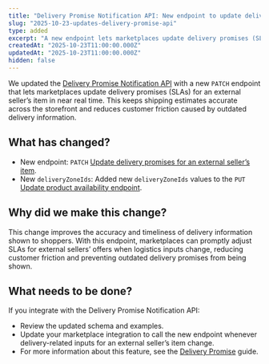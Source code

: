 ```yaml
---
title: "Delivery Promise Notification API: New endpoint to update delivery promises for external sellers"
slug: "2025-10-23-updates-delivery-promise-api"
type: added
excerpt: "A new endpoint lets marketplaces update delivery promises (SLAs) for an external seller's item via the Delivery Promise Notification API."
createdAt: "2025-10-23T11:00:00.000Z"
updatedAt: "2025-10-23T11:00:00.000Z"
hidden: false
---
```


We updated the [Delivery Promise Notification API](https://developers.vtex.com/docs/api-reference/delivery-promise-notification-api) with a new `PATCH` endpoint that lets marketplaces update delivery promises (SLAs) for an external seller’s item in near real time. This keeps shipping estimates accurate across the storefront and reduces customer friction caused by outdated delivery information.  

## What has changed?

- New endpoint: `PATCH` [Update delivery promises for an external seller’s item](https://developers.vtex.com/docs/api-reference/delivery-promise-notification-api#patch-/delivery-promises/external-sellers/-sellerId-/items/-itemId-).
 - New `deliveryZoneIds`: Added new `deliveryZoneIds` values to the `PUT` [Update product availability endpoint](https://developers.vtex.com/docs/api-reference/delivery-promise-notification-api#put-/delivery-promises/external-sellers/-sellerId-/products).  

## Why did we make this change?

This change improves the accuracy and timeliness of delivery information shown to shoppers. With this endpoint, marketplaces can promptly adjust SLAs for external sellers’ offers when logistics inputs change, reducing customer friction and preventing outdated delivery promises from being shown.

## What needs to be done?

If you integrate with the Delivery Promise Notification API:

- Review the updated schema and examples.
- Update your marketplace integration to call the new endpoint whenever delivery-related inputs for an external seller’s item change.
- For more information about this feature, see the [Delivery Promise](https://developers.vtex.com/docs/guides/delivery-promise) guide.
